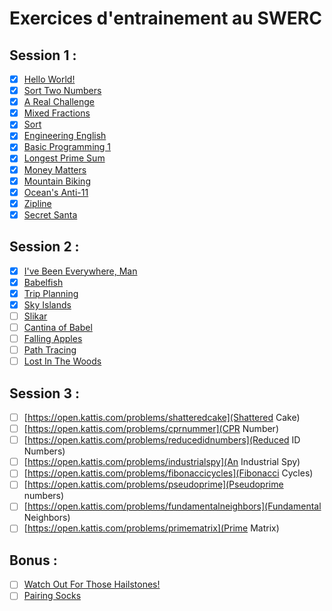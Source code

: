 # Exercices d'entrainement au SWERC
## Session 1 :
- [x] [Hello World!](https://open.kattis.com/problems/hello)
- [x] [Sort Two Numbers](https://open.kattis.com/problems/sorttwonumbers)
- [x] [A Real Challenge](https://open.kattis.com/problems/areal)
- [x] [Mixed Fractions](https://open.kattis.com/problems/mixedfractions)
- [x] [Sort](https://open.kattis.com/problems/sort)
- [x] [Engineering English](https://open.kattis.com/problems/engineeringenglish?editsubmit=9573427)
- [x] [Basic Programming 1](https://open.kattis.com/problems/basicprogramming1)
- [x] [Longest Prime Sum](https://open.kattis.com/problems/longestprimesum)
- [x] [Money Matters](https://open.kattis.com/problems/moneymatters)
- [x] [Mountain Biking](https://open.kattis.com/problems/mountainbiking)
- [x] [Ocean's Anti-11](https://open.kattis.com/problems/anti11)
- [x] [Zipline](https://open.kattis.com/problems/zipline)
- [x] [Secret Santa](https://open.kattis.com/problems/secretsanta)

## Session 2 :
- [x] [I've Been Everywhere, Man](https://open.kattis.com/problems/everywhere)
- [x] [Babelfish](https://open.kattis.com/problems/babelfish)
- [x] [Trip Planning](https://open.kattis.com/problems/tripplanning)
- [x] [Sky Islands](https://open.kattis.com/problems/skyislands)
- [ ] [Slikar](https://open.kattis.com/problems/slikar)
- [ ] [Cantina of Babel](https://open.kattis.com/problems/cantinaofbabel)
- [ ] [Falling Apples](https://open.kattis.com/problems/apples)
- [ ] [Path Tracing](https://open.kattis.com/problems/pathtracing)
- [ ] [Lost In The Woods](https://open.kattis.com/problems/lostinthewoods)

## Session 3 :
- [ ] [https://open.kattis.com/problems/shatteredcake](Shattered Cake)
- [ ] [https://open.kattis.com/problems/cprnummer](CPR Number)
- [ ] [https://open.kattis.com/problems/reducedidnumbers](Reduced ID Numbers)
- [ ] [https://open.kattis.com/problems/industrialspy](An Industrial Spy)
- [ ] [https://open.kattis.com/problems/fibonaccicycles](Fibonacci Cycles)
- [ ] [https://open.kattis.com/problems/pseudoprime](Pseudoprime numbers)
- [ ] [https://open.kattis.com/problems/fundamentalneighbors](Fundamental Neighbors)
- [ ] [https://open.kattis.com/problems/primematrix](Prime Matrix)

## Bonus :
- [ ] [Watch Out For Those Hailstones!](https://open.kattis.com/problems/hailstone)
- [ ] [Pairing Socks](https://open.kattis.com/problems/pairingsocks)
